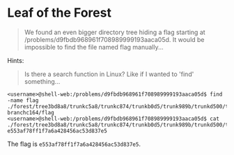 # Leaf of the Forest

> We found an even bigger directory tree hiding a flag starting at /problems/d9fbdb968961f708989999193aaca05d. It would be impossible to find the file named flag manually...

Hints:

> Is there a search function in Linux? Like if I wanted to 'find' something...

```
<username>@shell-web:/problems/d9fbdb968961f708989999193aaca05d$ find -name flag  
./forest/tree3bd8a8/trunkc5a8/trunkc874/trunkb0d5/trunk989b/trunkd500/trunk68dc/trunkd705/
branchc164/flag
<username>@shell-web:/problems/d9fbdb968961f708989999193aaca05d$ cat ./forest/tree3bd8a8/trunkc5a8/trunkc874/trunkb0d5/trunk989b/trunkd500/trunk68dc/trunkd705/branchc164/flag          
e553af78ff1f7a6a428456ac53d837e5
```

The flag is `e553af78ff1f7a6a428456ac53d837e5`.